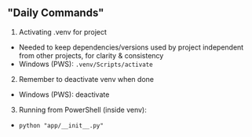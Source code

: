 ## "Daily Commands"

1. Activating .venv for project
- Needed to keep dependencies/versions used by project independent from other projects, for clarity & consistency
- Windows (PWS): ```.venv/Scripts/activate```

2. Remember to deactivate venv when done
- Windows (PWS): deactivate

3. Running from PowerShell (inside venv):
- ```python "app/__init__.py"```
